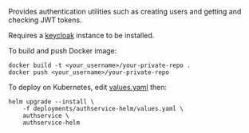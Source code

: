 Provides authentication utilities such as creating users and getting and checking JWT tokens.

Requires a [keycloak](https://www.keycloak.org/) instance to be installed.

To build and push Docker image:
```shell script
docker build -t <your_username>/your-private-repo .
docker push <your_username>/your-private-repo
```

To deploy on Kubernetes, edit [values.yaml](./deployments/authservice-helm/values.yaml) then:
```shell script
helm upgrade --install \
    -f deployments/authservice-helm/values.yaml \
    authservice \
    authservice-helm
```

